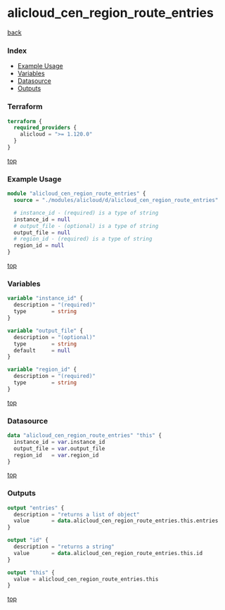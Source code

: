 # alicloud_cen_region_route_entries

[back](../alicloud.md)

### Index

- [Example Usage](#example-usage)
- [Variables](#variables)
- [Datasource](#datasource)
- [Outputs](#outputs)

### Terraform

```terraform
terraform {
  required_providers {
    alicloud = ">= 1.120.0"
  }
}
```

[top](#index)

### Example Usage

```terraform
module "alicloud_cen_region_route_entries" {
  source = "./modules/alicloud/d/alicloud_cen_region_route_entries"

  # instance_id - (required) is a type of string
  instance_id = null
  # output_file - (optional) is a type of string
  output_file = null
  # region_id - (required) is a type of string
  region_id = null
}
```

[top](#index)

### Variables

```terraform
variable "instance_id" {
  description = "(required)"
  type        = string
}

variable "output_file" {
  description = "(optional)"
  type        = string
  default     = null
}

variable "region_id" {
  description = "(required)"
  type        = string
}
```

[top](#index)

### Datasource

```terraform
data "alicloud_cen_region_route_entries" "this" {
  instance_id = var.instance_id
  output_file = var.output_file
  region_id   = var.region_id
}
```

[top](#index)

### Outputs

```terraform
output "entries" {
  description = "returns a list of object"
  value       = data.alicloud_cen_region_route_entries.this.entries
}

output "id" {
  description = "returns a string"
  value       = data.alicloud_cen_region_route_entries.this.id
}

output "this" {
  value = alicloud_cen_region_route_entries.this
}
```

[top](#index)